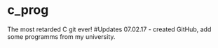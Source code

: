 # c_prog
The most retarded C git ever!
#Updates
07.02.17 - created GitHub, add some programms from my university. 
